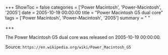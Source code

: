 +++
ShowToc = false
categories = ['Power Macintosh', 'Power-Macintosh', '2005']
date = 2005-10-19 00:00:00
title = "Power Macintosh G5 dual core"
tags = ['Power Macintosh', 'Power-Macintosh', '2005']
summary = " "

+++

The Power Macintosh G5 dual core was released on 2005-10-19 00:00:00.

Source: `https://en.wikipedia.org/wiki/Power_Macintosh_G5`


